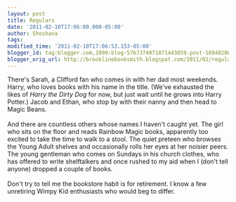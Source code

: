```yaml
---
layout: post
title: Regulars
date: '2011-02-10T17:06:00.000-05:00'
author: Shoshana
tags: 
modified_time: '2011-02-10T17:06:53.153-05:00'
blogger_id: tag:blogger.com,1999:blog-5767374071871443859.post-1694828064772194160
blogger_orig_url: http://brooklinebooksmith.blogspot.com/2011/02/regulars.html
---
```


There's Sarah, a Clifford fan who comes in with her dad most weekends. Harry, who loves books with his name in the title. (We've exhausted the likes of <i>Harry the Dirty Dog</i> for now, but just wait until he grows into Harry Potter.) Jacob and Ethan, who stop by with their nanny and then head to Magic Beans.<br /><br />And there are countless others whose names I haven't caught yet. The girl who sits on the floor and reads Rainbow Magic books, apparently too excited to take the time to walk to a stool. The quiet preteen who browses the Young Adult shelves and occasionally rolls her eyes at her noisier peers. The young gentleman who comes on Sundays in his church clothes, who has offered to write shelftalkers and once rushed to my aid when I (don't tell anyone) dropped a couple of books.<br /><br />Don't try to tell me the bookstore habit is for retirement. I know a few unretiring Wimpy Kid enthusiasts who would beg to differ.